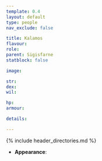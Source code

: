 ```yaml
---
template: 0.4
layout: default
type: people
nav_exclude: false

title: Kalamos
flavour: 
role: 
parent: Sigisfarne
statblock: false

image: 

str: 
dex: 
wil: 

hp: 
armour: 

details:

---
```


{% include header_directories.md %}

- **Appearance**: 
